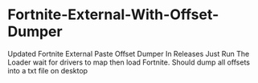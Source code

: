 # Fortnite-External-With-Offset-Dumper

Updated Fortnite External Paste 
Offset Dumper In Releases
Just Run The Loader wait for drivers to map then load Fortnite.
Should dump all offsets into a txt file on desktop
